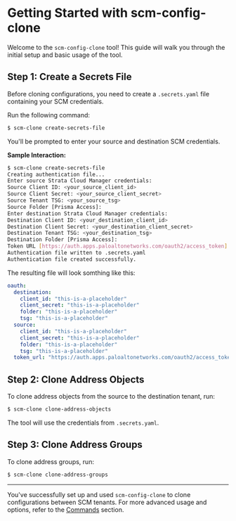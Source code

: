 # Getting Started with scm-config-clone

Welcome to the `scm-config-clone` tool! This guide will walk you through the initial setup and basic usage of the tool.

## Step 1: Create a Secrets File

Before cloning configurations, you need to create a `.secrets.yaml` file containing your SCM credentials.

Run the following command:

<div class="termy">

<!-- termynal -->
```bash
$ scm-clone create-secrets-file
```
</div>

You'll be prompted to enter your source and destination SCM credentials.

**Sample Interaction:**

<div class="termy">

<!-- termynal -->
```bash
$ scm-clone create-secrets-file
Creating authentication file...
Enter source Strata Cloud Manager credentials:
Source Client ID: <your_source_client_id>
Source Client Secret: <your_source_client_secret>
Source Tenant TSG: <your_source_tsg>
Source Folder [Prisma Access]:
Enter destination Strata Cloud Manager credentials:
Destination Client ID: <your_destination_client_id>
Destination Client Secret: <your_destination_client_secret>
Destination Tenant TSG: <your_destination_tsg>
Destination Folder [Prisma Access]:
Token URL [https://auth.apps.paloaltonetworks.com/oauth2/access_token]:
Authentication file written to .secrets.yaml
Authentication file created successfully.
```
</div>

The resulting file will look somthing like this:

<div class="termy">

<!-- termynal -->
```yaml
oauth:
  destination:
    client_id: "this-is-a-placeholder"
    client_secret: "this-is-a-placeholder"
    folder: "this-is-a-placeholder"
    tsg: "this-is-a-placeholder"
  source:
    client_id: "this-is-a-placeholder"
    client_secret: "this-is-a-placeholder"
    folder: "this-is-a-placeholder"
    tsg: "this-is-a-placeholder"
  token_url: "https://auth.apps.paloaltonetworks.com/oauth2/access_token"
```
</div>

## Step 2: Clone Address Objects

To clone address objects from the source to the destination tenant, run:

<div class="termy">

<!-- termynal -->
```bash
$ scm-clone clone-address-objects
```
</div>

The tool will use the credentials from `.secrets.yaml`.

## Step 3: Clone Address Groups

To clone address groups, run:

<div class="termy">

<!-- termynal -->
```bash
$ scm-clone clone-address-groups
```
</div>

---

You've successfully set up and used `scm-config-clone` to clone configurations between SCM tenants. For more advanced usage and options, refer to the [Commands](commands.md) section.

